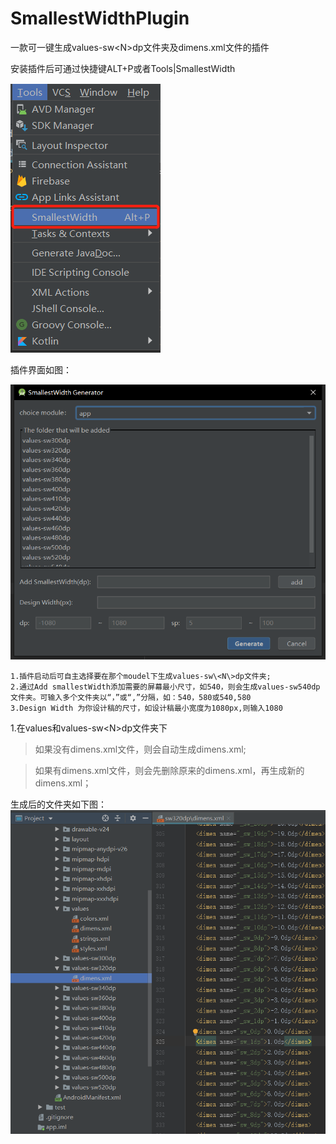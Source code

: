 # SmallestWidthPlugin

一款可一键生成values-sw\<N\>dp文件夹及dimens.xml文件的插件

安装插件后可通过快捷键ALT+P或者Tools|SmallestWidth

![Image text](images/usePlugin.png)

插件界面如图：

![Image text](images/smallestWidthUI.png)

    1.插件启动后可自主选择要在那个moudel下生成values-sw\<N\>dp文件夹;
    2.通过Add smallestWidth添加需要的屏幕最小尺寸，如540，则会生成values-sw540dp文件夹。可输入多个文件夹以“，”或“,”分隔，如：540，580或540,580
    3.Design Width 为你设计稿的尺寸，如设计稿最小宽度为1080px,则输入1080


1.在values和values-sw\<N\>dp文件夹下
> 如果没有dimens.xml文件，则会自动生成dimens.xml;

> 如果有dimens.xml文件，则会先删除原来的dimens.xml，再生成新的dimens.xml；

生成后的文件夹如下图：
![Image text](images/GenerateDimens.png)
